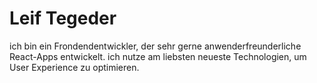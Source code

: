 # Leif Tegeder

ich bin ein Frondendentwickler, der sehr gerne anwenderfreunderliche React-Apps entwickelt. ich nutze am liebsten neueste Technologien, um User Experience zu optimieren.
